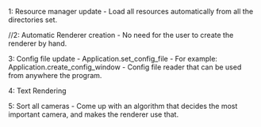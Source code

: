 1: Resource manager update
    - Load all resources automatically from all the directories set.

//2: Automatic Renderer creation
    - No need for the user to create the renderer by hand.

3: Config file update
    - Application.set_config_file
    - For example: Application.create_config_window
    - Config file reader that can be used from anywhere the program.

4: Text Rendering

5: Sort all cameras
    - Come up with an algorithm that decides the most important camera, and makes the renderer use that.
